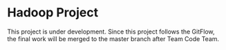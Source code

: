 # Hadoop Project
This project is under development. Since this project follows the GitFlow, 
the final work will be merged to the master branch after Team Code Team.